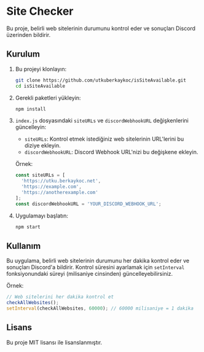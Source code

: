 # Site Checker

Bu proje, belirli web sitelerinin durumunu kontrol eder ve sonuçları Discord üzerinden bildirir.

## Kurulum

1. Bu projeyi klonlayın:
   ```sh
   git clone https://github.com/utkuberkaykoc/isSiteAvailable.git
   cd isSiteAvailable
   ```

2. Gerekli paketleri yükleyin:
   ```sh
   npm install
   ```

3. `index.js` dosyasındaki `siteURLs` ve `discordWebhookURL` değişkenlerini güncelleyin:
   - `siteURLs`: Kontrol etmek istediğiniz web sitelerinin URL'lerini bu diziye ekleyin.
   - `discordWebhookURL`: Discord Webhook URL'nizi bu değişkene ekleyin.

   Örnek:
   ```javascript
   const siteURLs = [
     'https://utku.berkaykoc.net',
     'https://example.com',
     'https://anotherexample.com'
   ];
   const discordWebhookURL = 'YOUR_DISCORD_WEBHOOK_URL';
   ```

4. Uygulamayı başlatın:
   ```sh
   npm start
   ```

## Kullanım

Bu uygulama, belirli web sitelerinin durumunu her dakika kontrol eder ve sonuçları Discord'a bildirir. Kontrol süresini ayarlamak için `setInterval` fonksiyonundaki süreyi (milisaniye cinsinden) güncelleyebilirsiniz.

Örnek:
```javascript
// Web sitelerini her dakika kontrol et
checkAllWebsites();
setInterval(checkAllWebsites, 60000); // 60000 milisaniye = 1 dakika
```

## Lisans

Bu proje MIT lisansı ile lisanslanmıştır.